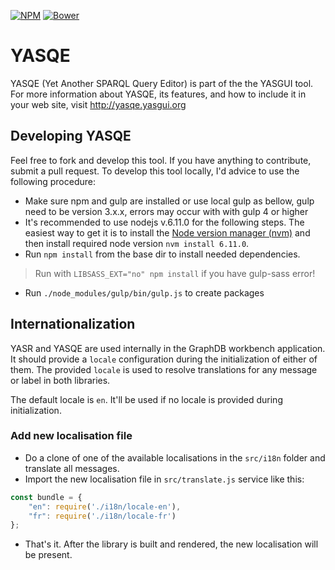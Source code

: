 [![NPM](https://img.shields.io/npm/v/yasgui-yasqe.svg)](https://www.npmjs.org/package/yasgui-yasqe)
[![Bower](https://img.shields.io/bower/v/yasgui-yasqe.svg)](https://github.com/YASGUI/YASQE)

# YASQE
YASQE (Yet Another SPARQL Query Editor) is part of the the YASGUI tool. For more information about 
YASQE, its features, and how to include it in your web site, visit http://yasqe.yasgui.org

## Developing YASQE


Feel free to fork and develop this tool. If you have anything to contribute, submit a pull request.
To develop this tool locally, I'd advice to use the following procedure:

* Make sure npm and gulp are installed or use local gulp as bellow, gulp need to be version 3.x.x, 
errors may occur with with gulp 4 or higher
* It's recommended to use nodejs v.6.11.0 for the following steps. The easiest way to get it is to 
install the [Node version manager (nvm)](https://github.com/nvm-sh/nvm) and then install required 
node version `nvm install 6.11.0`.
* Run `npm install` from the base dir to install needed dependencies.
> Run with `LIBSASS_EXT="no" npm install` if you have gulp-sass error!
* Run `./node_modules/gulp/bin/gulp.js` to create packages

## Internationalization

YASR and YASQE are used internally in the GraphDB workbench application. It should provide a `locale`
configuration during the initialization of either of them. The provided `locale` is used to resolve 
translations for any message or label in both libraries.

The default locale is `en`. It'll be used if no locale is provided during initialization. 

### Add new localisation file

* Do a clone of one of the available localisations in the `src/i18n` folder and translate all
messages.
* Import the new localisation file in `src/translate.js` service like this:
```javascript
const bundle = {
    "en": require('./i18n/locale-en'),
    "fr": require('./i18n/locale-fr')
};
```
* That's it. After the library is built and rendered, the new localisation will be present.